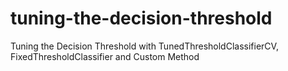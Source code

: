 # tuning-the-decision-threshold
 Tuning the Decision Threshold with TunedThresholdClassifierCV, FixedThresholdClassifier and Custom Method
